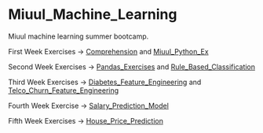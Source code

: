 # Miuul_Machine_Learning 
Miuul machine learning summer bootcamp.

First Week Exercises -> [Comprehension](https://github.com/walterbishop67/Miuul_Machine_Learning/blob/main/W_1_Exs/Miuul_Comprehension.ipynb) and [Miuul_Python_Ex](https://github.com/walterbishop67/Miuul_Machine_Learning/blob/main/W_1_Exs/Miuul_Python_Ex.ipynb)

Second Week Exercises -> [Pandas_Exercises](https://github.com/walterbishop67/Miuul_Machine_Learning/blob/main/W_2_Exs/Miuul_Pandas_Exercises.ipynb) and [Rule_Based_Classification](https://github.com/walterbishop67/Miuul_Machine_Learning/blob/main/W_2_Exs/Miuul_Rule_Based_Classification.ipynb)

Third Week Exercises -> [Diabetes_Feature_Engineering](https://github.com/walterbishop67/Miuul_Machine_Learning/blob/main/W_3_Exs/Miuul_Diabetes_Feature_Engineering.ipynb) and [Telco_Churn_Feature_Engineering](https://github.com/walterbishop67/Miuul_Machine_Learning/blob/main/W_3_Exs/Miuul_Telco_Churn_Feature_Engineering.ipynb)

Fourth Week Exercise -> [Salary_Prediction_Model](https://github.com/walterbishop67/Miuul_Machine_Learning/blob/main/W_4_Exs/Salary_Prediction_Model.ipynb)

Fifth Week Exercises -> [House_Price_Prediction](https://github.com/walterbishop67/Miuul_Machine_Learning/blob/main/W_5_Exs/HousePricePrediction.ipynb)
 
